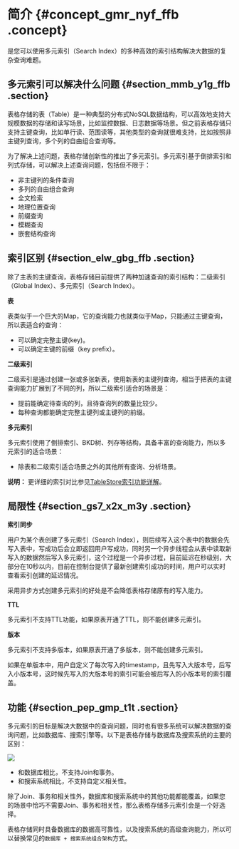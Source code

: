 # 简介 {#concept_gmr_nyf_ffb .concept}

是您可以使用多元索引（Search Index）的多种高效的索引结构解决大数据的复杂查询难题。

## 多元索引可以解决什么问题 {#section_mmb_y1g_ffb .section}

表格存储的表（Table）是一种典型的分布式NoSQL数据结构，可以高效地支持大规模数据的存储和读写场景，比如监控数据、日志数据等场景。但之前表格存储只支持主键查询，比如单行读、范围读等，其他类型的查询就很难支持，比如按照非主键列查询，多个列的自由组合查询等。

为了解决上述问题，表格存储创新性的推出了多元索引。多元索引基于倒排索引和列式存储，可以解决上述查询问题，包括但不限于：

-   非主键列的条件查询
-   多列的自由组合查询
-   全文检索
-   地理位置查询
-   前缀查询
-   模糊查询
-   嵌套结构查询

## 索引区别 {#section_elw_gbg_ffb .section}

除了主表的主键查询，表格存储目前提供了两种加速查询的索引结构：二级索引（Global Index）、多元索引（Search Index）。

 **表** 

表类似于一个巨大的Map，它的查询能力也就类似于Map，只能通过主键查询，所以表适合的查询：

-   可以确定完整主键\(key\)。
-   可以确定主键的前缀（key prefix）。

 **二级索引** 

二级索引是通过创建一张或多张新表，使用新表的主键列查询，相当于把表的主键查询能力扩展到了不同的列，所以二级索引适合的场景是：

-   提前能确定待查询的列，且待查询列的数量比较少。
-   每种查询都能确定完整主键列或主键列的前缀。

 **多元索引** 

多元索引使用了倒排索引、BKD树、列存等结构，具备丰富的查询能力，所以多元索引的适合场景：

-   除表和二级索引适合场景之外的其他所有查询、分析场景。

**说明：** 更详细的索引对比参见[TableStore索引功能详解](https://yq.aliyun.com/articles/692837)。

## 局限性 {#section_gs7_x2x_m3y .section}

 **索引同步** 

用户为某个表创建了多元索引（Search Index），则后续写入这个表中的数据会先写入表中，写成功后会立即返回用户写成功，同时另一个异步线程会从表中读取新写入的数据然后写入多元索引，这个过程是一个异步过程，目前延迟在秒级别，大部分在10秒以内，目前在控制台提供了最新创建索引成功的时间，用户可以实时查看索引创建的延迟情况。

采用异步方式创建多元索引的好处是不会降低表格存储原有的写入能力。

 **TTL** 

多元索引不支持TTL功能，如果原表开通了TTL，则不能创建多元索引。

 **版本** 

多元索引不支持多版本，如果原表开通了多版本，则不能创建多元索引。

如果在单版本中，用户自定义了每次写入的timestamp，且先写入大版本号，后写入小版本号，这时候先写入的大版本号的索引可能会被后写入的小版本号的索引覆盖。

## 功能 {#section_pep_gmp_t1t .section}

多元索引的目标是解决大数据中的查询问题，同时也有很多系统可以解决数据的查询问题，比如数据库、搜索引擎等。以下是表格存储与数据库及搜索系统的主要的区别：

![](http://static-aliyun-doc.oss-cn-hangzhou.aliyuncs.com/assets/img/21708/156170525045919_zh-CN.png)

-   和数据库相比，不支持Join和事务。
-   和搜索系统相比，不支持自定义相关性。

除了Join、事务和相关性外，数据库和搜索系统中的其他功能都能覆盖，如果您的场景中恰巧不需要Join、事务和相关性，那么表格存储多元索引会是一个好选择。

表格存储同时具备数据库的数据高可靠性，以及搜索系统的高级查询能力，所以可以替换常见的`数据库 + 搜索系统组合架构`方式。

